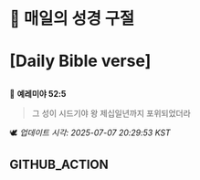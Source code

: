 # 🙏 매일의 성경 구절
# [Daily Bible verse]
##
<!-- START_BIBLE_VERSE -->
📖 **예레미야 52:5**
> 그 성이 시드기야 왕 제십일년까지 포위되었더라

🕊️ _업데이트 시각: 2025-07-07 20:29:53 KST_
  <!-- END_BIBLE_VERSE -->
## GITHUB_ACTION
